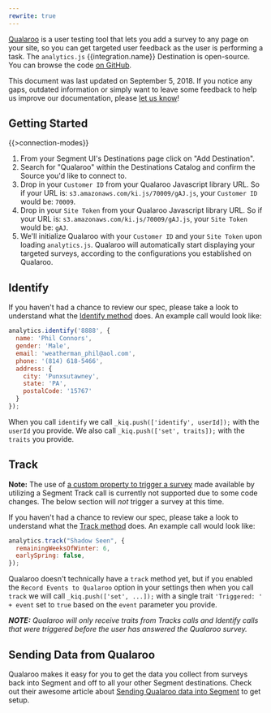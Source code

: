 ```yaml
---
rewrite: true
---
```


[Qualaroo](https://qualaroo.com/home) is a user testing tool that lets you add a survey to any page on your site, so you can get targeted user feedback as the user is performing a task. The `analytics.js` {{integration.name}} Destination is open-source. You can browse the code [on GitHub](https://github.com/segment-integrations/analytics.js-integration-qualaroo).

This document was last updated on September 5, 2018. If you notice any gaps, outdated information or simply want to leave some feedback to help us improve our documentation, please [let us know](https://segment.com/help/contact)!

## Getting Started

{{>connection-modes}}

1. From your Segment UI's Destinations page click on "Add Destination". 
2. Search for "Qualaroo" within the Destinations Catalog and confirm the Source you'd like to connect to.
3. Drop in your `Customer ID` from your Qualaroo Javascript library URL. So if your URL is: `s3.amazonaws.com/ki.js/70009/gAJ.js`, your `Customer ID` would be: `70009`.
4. Drop in your `Site Token` from your Qualaroo Javascript library URL. So if your URL is: `s3.amazonaws.com/ki.js/70009/gAJ.js`, your `Site Token` would be: `gAJ`.
5. We'll initialize Qualaroo with your `Customer ID` and your `Site Token` upon loading `analytics.js`. Qualaroo will automatically start displaying your targeted surveys, according to the configurations you established on Qualaroo.

## Identify

If you haven't had a chance to review our spec, please take a look to understand what the [Identify method](https://segment.com/docs/spec/identify/) does. An example call would look like:

```javascript
analytics.identify('8888', {
  name: 'Phil Connors',
  gender: 'Male',
  email: 'weatherman_phil@aol.com',
  phone: '(814) 618-5466',
  address: {
    city: 'Punxsutawney',
    state: 'PA',
    postalCode: '15767'
  }
});
```

When you call `identify` we call `_kiq.push(['identify', userId]);` with the `userId` you provide. We also call `_kiq.push(['set', traits]);` with the `traits` you provide.


## Track

**Note:** The use of [a custom property to trigger a survey](https://help.qualaroo.com/hc/en-us/articles/201441516) made available by utilizing a Segment Track call is currently not supported due to some code changes. The below section will *not* trigger a survey at this time.

If you haven't had a chance to review our spec, please take a look to understand what the [Track method](https://segment.com/docs/spec/track/) does. An example call would look like:

```javascript
analytics.track("Shadow Seen", {
  remainingWeeksOfWinter: 6,
  earlySpring: false,
});
```

Qualaroo doesn't technically have a `track` method yet, but if you enabled the `Record Events to Qualaroo` option in your settings then when you call `track` we will call `_kiq.push(['set', ...]);` with a single trait `'Triggered: ' + event` set to `true` based on the `event` parameter you provide.

_**NOTE:** Qualaroo will only receive traits from Tracks calls and Identify calls that were triggered before the user has answered the Qualaroo survey._

## Sending Data from Qualaroo

Qualaroo makes it easy for you to get the data you collect from surveys back into Segment and off to all your other Segment destinations. Check out their awesome article about [Sending Qualaroo data into Segment](http://help.qualaroo.com/hc/en-us/articles/205436425) to get setup.
